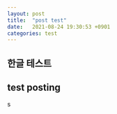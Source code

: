 ```yaml
---
layout: post
title:  "post test"
date:   2021-08-24 19:30:53 +0901
categories: test
---
```


## 한글 테스트
## test posting
s
